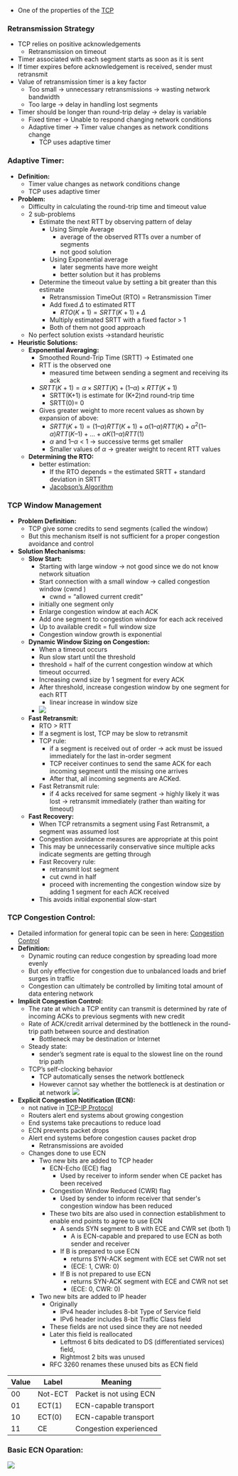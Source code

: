 - One of the properties of the [TCP](TCP.md)
### Retransmission Strategy
- TCP relies on positive acknowledgements
	- Retransmission on timeout
- Timer associated with each segment starts as soon as it is sent
- If timer expires before acknowledgement is received, sender must retransmit
- Value of retransmission timer is a key factor
	- Too small -> unnecessary retransmissions -> wasting network bandwidth
	- Too large -> delay in handling lost segments
- Timer should be longer than round-trip delay -> delay is variable
	- Fixed timer -> Unable to respond changing network conditions
	- Adaptive timer -> Timer value changes as network conditions change
		- TCP uses adaptive timer
### Adaptive Timer: 
- **Definition:**
	- Timer value changes as network conditions change
	- TCP uses adaptive timer
- **Problem:**
	- Difficulty in calculating the round-trip time and timeout value
	- 2 sub-problems
		- Estimate the next RTT by observing pattern of delay
			-  Using Simple Average
				- average of the observed RTTs over a number of segments
				- not good solution
			- Using Exponential average
				- later segments have more weight
				- better solution but it has problems
		- Determine the timeout value by setting a bit greater than this estimate
			- Retransmission TimeOut (RTO) = Retransmission Timer
			- Add fixed $\Delta$ to estimated RTT
				- $RTO(K+1) = SRTT(K+1) + \Delta$
			- Multiply estimated SRTT with a fixed factor > 1
			- Both of them not good approach
	- No perfect solution exists ->standard heuristic 
- **Heuristic Solutions:**
	- **Exponential Averaging:**
		- Smoothed Round-Trip Time (SRTT)  -> Estimated one
		- RTT is the observed one 
			- measured time between sending a segment and receiving its ack
		- $SRTT(K+1) = \alpha \times SRTT(K)+(1–\alpha)\times RTT(K+1)$
			- SRTT(K+1) is estimate for (K+2)nd round-trip time
			- SRTT(0)= 0
		- Gives greater weight to more recent values as shown by expansion of above:
			- $SRTT(K+1) = (1–\alpha)RTT(K+1) + \alpha(1–\alpha)RTT(K) +  \alpha^2(1–\alpha)RTT(K–1) + \dots + \alpha K(1–\alpha)RTT(1)$
			- $\alpha$ and $1–\alpha$ < 1 -> successive terms get smaller
			- Smaller values of $\alpha$ -> greater weight to recent RTT values
	- **Determining the RTO:**
		- better estimation:
			- If the RTO depends = the estimated SRTT  + standard deviation in SRTT
			- [Jacobson’s Algorithm](Jacobson’s%20Algorithm.md)
### TCP Window Management
- **Problem Definition:**
	- TCP give some credits to send segments (called the window)
	- But this mechanism itself is not sufficient for a proper congestion avoidance and control
- **Solution Mechanisms:**
	- **Slow Start:**
		- Starting with large window -> not good since we do not know network situation
		- Start connection with a small window -> called congestion window (cwnd )
			-  cwnd = “allowed current credit”
		- initially one segment only
		- Enlarge congestion window at each ACK
		- Add one segment to congestion window for each ack received
		- Up to available credit = full window size
		- Congestion window growth is exponential
	- **Dynamic Window Sizing on Congestion:**
		- When a timeout occurs
		- Run slow start until the threshold
		- threshold = half of the current congestion window at which timeout occurred.
		- Increasing cwnd size by 1 segment for every ACK
		- After threshold, increase congestion window by one segment for each RTT
			- linear increase in window size
		- ![](Attachments/DynamicWindowSizingonCongestion.png)
	- **Fast Retransmit:**
		- RTO > RTT
		- If a segment is lost, TCP may be slow to retransmit
		- TCP rule: 
			- if a segment is received out of order -> ack must be issued immediately for the last in-order segment
			- TCP receiver continues to send the same ACK for each incoming segment until the missing one arrives
			- After that, all incoming segments are ACKed.
		- Fast Retransmit rule: 
			- if 4 acks received for same segment -> highly likely it was lost -> retransmit immediately (rather than waiting for timeout)
	- **Fast Recovery:**
		- When TCP retransmits a segment using Fast Retransmit, a segment was assumed lost
		- Congestion avoidance measures are appropriate at this point
		- This may be unnecessarily conservative since multiple acks indicate segments are getting through
		- Fast Recovery rule:
			- retransmit lost segment
			- cut cwnd in half
			- proceed with incrementing the congestion window size by adding 1 segment for each ACK received
		- This avoids initial exponential slow-start
### TCP Congestion Control:
- Detailed information for general topic can be seen in here: [Congestion Control](401/CS408/Congestion%20Control.md)
- **Definition:**
	- Dynamic routing can reduce congestion by spreading load more evenly
	- But only effective for congestion due to unbalanced loads and brief surges in traffic
	- Congestion can ultimately be controlled by limiting total amount of data entering network
- **Implicit Congestion Control:**
	- The rate at which a TCP entity can transmit is determined by rate of incoming ACKs to previous segments with new credit
	- Rate of ACK/credit arrival determined by the bottleneck in the round-trip path between source and destination
		- Bottleneck may be destination or Internet
	- Steady state: 
		- sender’s segment rate is equal to the slowest line on the round trip path
	- TCP’s self-clocking behavior
		- TCP automatically senses the network bottleneck
		- However cannot say whether the bottleneck is at destination or at network
	![](Attachments/TCPSegmentPacing.png)
- **Explicit Congestion Notification (ECN):**
	- not native in [TCP-IP Protocol](401/CS408/TCP-IP%20Protocol.md)
	- Routers alert end systems about growing congestion
	- End systems take precautions to reduce load
	- ECN prevents packet drops
	- Alert end systems before congestion causes packet drop
		- Retransmissions are avoided
	- Changes done to use ECN
		- Two new bits are added to TCP header
			- ECN-Echo (ECE) flag
				- Used by receiver to inform sender when CE packet has been received
			- Congestion Window Reduced (CWR) flag
				- Used by sender to inform receiver that sender's congestion window has been reduced
			- These two bits are also used in connection establishment to enable end points to agree to use ECN
				- A sends SYN segment to B with ECE and CWR set (both 1)
					- A is ECN-capable and prepared to use ECN as both sender and receiver
				- If B is prepared to use ECN
					- returns SYN-ACK segment with ECE set CWR not set 
					- (ECE: 1, CWR: 0)
				- If B is not prepared to use ECN
					- returns SYN-ACK segment with ECE and CWR not set
					- (ECE: 0, CWR: 0)
		- Two new bits are added to IP header
			- Originally
				- IPv4 header includes 8-bit Type of Service field
				- IPv6 header includes 8-bit Traffic Class field
			- These fields are not used since they are not needed
			- Later this field is reallocated
				- Leftmost 6 bits dedicated to DS (differentiated services) field,
				- Rightmost 2 bits was unused
			- RFC 3260 renames these unused bits as ECN field

| Value | Label   | Meaning                 | 
| ----- | ------- | ----------------------- |
| 00    | Not-ECT | Packet is not using ECN |
| 01    | ECT(1)  | ECN-capable transport   |
| 10    | ECT(0)  | ECN-capable transport   |
| 11    | CE      | Congestion experienced  |
### Basic ECN Oparation:
![](Attachments/ECNOparation.png)